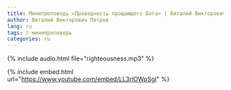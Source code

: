 ```yaml
---
title: Минипроповедь «Праведность прощающего Бога» | Виталий Викторович Петров
author: Виталий Викторович Петров
lang: ru
tags: ☦ минипроповедь
categories: ru
---
```


{% include audio.html file="righteousness.mp3" %}

{% include embed.html url="https://www.youtube.com/embed/LL3rlOWpSgI" %}
